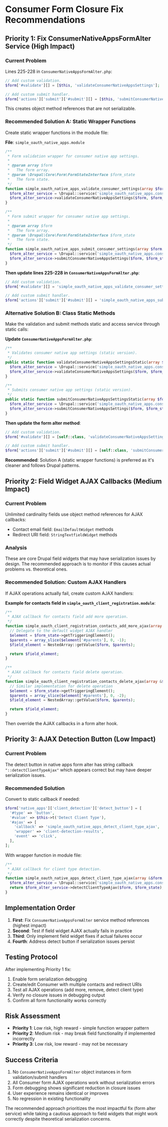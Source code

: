 # Consumer Form Closure Fix Recommendations

## Priority 1: Fix ConsumerNativeAppsFormAlter Service (High Impact)

### Current Problem

Lines 225-228 in `ConsumerNativeAppsFormAlter.php`:

```php
// Add custom validation.
$form['#validate'][] = [$this, 'validateConsumerNativeAppsSettings'];

// Add custom submit handler.
$form['actions']['submit']['#submit'][] = [$this, 'submitConsumerNativeAppsSettings'];
```

This creates object method references that are not serializable.

### Recommended Solution A: Static Wrapper Functions

Create static wrapper functions in the module file:

**File**: `simple_oauth_native_apps.module`

```php
/**
 * Form validation wrapper for consumer native app settings.
 *
 * @param array $form
 *   The form array.
 * @param \Drupal\Core\Form\FormStateInterface $form_state
 *   The form state.
 */
function simple_oauth_native_apps_validate_consumer_settings(array $form, FormStateInterface $form_state): void {
  $form_alter_service = \Drupal::service('simple_oauth_native_apps.consumer_form_alter');
  $form_alter_service->validateConsumerNativeAppsSettings($form, $form_state);
}

/**
 * Form submit wrapper for consumer native app settings.
 *
 * @param array $form
 *   The form array.
 * @param \Drupal\Core\Form\FormStateInterface $form_state
 *   The form state.
 */
function simple_oauth_native_apps_submit_consumer_settings(array $form, FormStateInterface $form_state): void {
  $form_alter_service = \Drupal::service('simple_oauth_native_apps.consumer_form_alter');
  $form_alter_service->submitConsumerNativeAppsSettings($form, $form_state);
}
```

**Then update lines 225-228 in `ConsumerNativeAppsFormAlter.php`**:

```php
// Add custom validation.
$form['#validate'][] = 'simple_oauth_native_apps_validate_consumer_settings';

// Add custom submit handler.
$form['actions']['submit']['#submit'][] = 'simple_oauth_native_apps_submit_consumer_settings';
```

### Alternative Solution B: Class Static Methods

Make the validation and submit methods static and access service through static calls:

**Update `ConsumerNativeAppsFormAlter.php`**:

```php
/**
 * Validates consumer native app settings (static version).
 */
public static function validateConsumerNativeAppsSettingsStatic(array $form, FormStateInterface $form_state): void {
  $form_alter_service = \Drupal::service('simple_oauth_native_apps.consumer_form_alter');
  $form_alter_service->validateConsumerNativeAppsSettings($form, $form_state);
}

/**
 * Submits consumer native app settings (static version).
 */
public static function submitConsumerNativeAppsSettingsStatic(array $form, FormStateInterface $form_state): void {
  $form_alter_service = \Drupal::service('simple_oauth_native_apps.consumer_form_alter');
  $form_alter_service->submitConsumerNativeAppsSettings($form, $form_state);
}
```

**Then update the form alter method**:

```php
// Add custom validation.
$form['#validate'][] = [self::class, 'validateConsumerNativeAppsSettingsStatic'];

// Add custom submit handler.
$form['actions']['submit']['#submit'][] = [self::class, 'submitConsumerNativeAppsSettingsStatic'];
```

**Recommended**: Solution A (static wrapper functions) is preferred as it's cleaner and follows Drupal patterns.

## Priority 2: Field Widget AJAX Callbacks (Medium Impact)

### Current Problem

Unlimited cardinality fields use object method references for AJAX callbacks:

- Contact email field: `EmailDefaultWidget` methods
- Redirect URI field: `StringTextfieldWidget` methods

### Analysis

These are core Drupal field widgets that may have serialization issues by design. The recommended approach is to monitor if this causes actual problems vs. theoretical ones.

### Recommended Solution: Custom AJAX Handlers

If AJAX operations actually fail, create custom AJAX handlers:

**Example for contacts field in `simple_oauth_client_registration.module`**:

```php
/**
 * AJAX callback for contacts field add more operation.
 */
function simple_oauth_client_registration_contacts_add_more_ajax(array &$form, FormStateInterface $form_state) {
  // Delegate to the default widget AJAX handler
  $element = $form_state->getTriggeringElement();
  $parents = array_slice($element['#parents'], 0, -1);
  $field_element = NestedArray::getValue($form, $parents);

  return $field_element;
}

/**
 * AJAX callback for contacts field delete operation.
 */
function simple_oauth_client_registration_contacts_delete_ajax(array &$form, FormStateInterface $form_state) {
  // Similar implementation for delete operation
  $element = $form_state->getTriggeringElement();
  $parents = array_slice($element['#parents'], 0, -2);
  $field_element = NestedArray::getValue($form, $parents);

  return $field_element;
}
```

Then override the AJAX callbacks in a form alter hook.

## Priority 3: AJAX Detection Button (Low Impact)

### Current Problem

The detect button in native apps form alter has string callback `"::detectClientTypeAjax"` which appears correct but may have deeper serialization issues.

### Recommended Solution

Convert to static callback if needed:

```php
$form['native_apps']['client_detection']['detect_button'] = [
  '#type' => 'button',
  '#value' => $this->t('Detect Client Type'),
  '#ajax' => [
    'callback' => 'simple_oauth_native_apps_detect_client_type_ajax',
    'wrapper' => 'client-detection-results',
    'event' => 'click',
  ],
];
```

With wrapper function in module file:

```php
/**
 * AJAX callback for client type detection.
 */
function simple_oauth_native_apps_detect_client_type_ajax(array &$form, FormStateInterface $form_state) {
  $form_alter_service = \Drupal::service('simple_oauth_native_apps.consumer_form_alter');
  return $form_alter_service->detectClientTypeAjax($form, $form_state);
}
```

## Implementation Order

1. **First**: Fix `ConsumerNativeAppsFormAlter` service method references (highest impact)
2. **Second**: Test if field widget AJAX actually fails in practice
3. **Third**: Only implement field widget fixes if actual failures occur
4. **Fourth**: Address detect button if serialization issues persist

## Testing Protocol

After implementing Priority 1 fix:

1. Enable form serialization debugging
2. Create/edit Consumer with multiple contacts and redirect URIs
3. Test all AJAX operations (add more, remove, detect client type)
4. Verify no closure issues in debugging output
5. Confirm all form functionality works correctly

## Risk Assessment

- **Priority 1**: Low risk, high reward - simple function wrapper pattern
- **Priority 2**: Medium risk - may break field functionality if implemented incorrectly
- **Priority 3**: Low risk, low reward - may not be necessary

## Success Criteria

1. No `ConsumerNativeAppsFormAlter` object instances in form validation/submit handlers
2. All Consumer form AJAX operations work without serialization errors
3. Form debugging shows significant reduction in closure issues
4. User experience remains identical or improves
5. No regression in existing functionality

The recommended approach prioritizes the most impactful fix (form alter service) while taking a cautious approach to field widgets that might work correctly despite theoretical serialization concerns.
